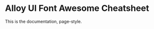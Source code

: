 Alloy UI Font Awesome Cheatsheet
================================

This is the documentation, page-style.